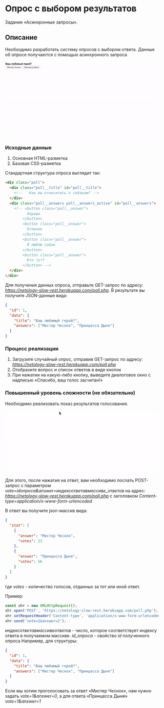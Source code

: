 # Опрос с выбором результатов

Задание «Асинхронные запросы».

## Описание

Необходимо разработать систему опросов с выбором ответа. Данные об опросе
получаются с помощью асинхронного запроса

![Demo](./demo.gif)

### Исходные данные

1. Основная HTML-разметка
2. Базовая CSS-разметка

Стандартная структура опроса выглядит так:

```html
<div class="poll">
  <div class="poll__title" id="poll__title">
    <!--   Как вы относитесь к собакам? -->
  </div>
  <div class="poll__answers poll__answers_active" id="poll__answers">
    <!-- <button class="poll__answer">
          Хорошо
        </button>
        <button class="poll__answer">
          Отлично
        </button>
        <button class="poll__answer">
          Я люблю собак
        </button>
        <button class="poll__answer">
          Кто тут?
        </button> -->
  </div>
</div>
```

Для получения данных опроса, отправьте GET-запрос по адресу:
*https://netology-slow-rest.herokuapp.com/poll.php*. В результате
вы получите JSON-данные вида:

```json
{
  "id": 1,
  "data": {
    "title": "Ваш любимый герой?",
    "answers": ["Мистер Чеснок", "Принцесса Дыня"]
  }
}
```

### Процесс реализации

1. Загрузите случайный опрос, отправив GET-запрос по адресу:
   *https://netology-slow-rest.herokuapp.com/poll.php*
2. Отобразите вопрос и список ответов в виде кнопок
3. При нажатии на какую-либо кнопку, выведите диалоговое окно
   с надписью «Спасибо, ваш голос засчитан!»

### Повышенный уровень сложности (не обязательно)

Необходимо реализовать показ результатов голосования.

![Demo](./extended-demo.gif)

Для этого, после нажатия на ответ, вам необходимо послать POST-запрос
с параметром _vote=id*опроса&answer=индекс*ответа*в*массиве_ответов_ на адрес:
*https://netology-slow-rest.herokuapp.com/poll.php* с заголовком
_Content-type=application/x-www-form-urlencoded_

В ответ вы получите json-массив вида:

```json
{
  "stat": [
    {
      "answer": "Мистер Чеснок",
      "votes": 23
    },
    {
      "answer": "Принцесса Дыня",
      "votes": 56
    }
  ]
}
```

где _votes_ - количество голосов, отданных за тот или иной ответ.

Пример:

```javascript
const xhr = new XMLHttpRequest();
xhr.open('POST', 'https://netology-slow-rest.herokuapp.com/poll.php');
xhr.setRequestHeader('Content-type', 'application/x-www-form-urlencoded');
xhr.send('vote=1&answer=2');
```

_индекс*ответа*в*массиве*ответов_ - число, которое соответствует
индексу ответа в получаемом массиве. _id_опроса_ - свойство _id_ полученного опроса
Например, для структуры:

```json
{
  "id": 1,
  "data": {
    "title": "Ваш любимый герой?",
    "answers": ["Мистер Чеснок", "Принцесса Дыня"]
  }
}
```

Если мы хотим проголосовать за ответ «Мистер Чеснок», нам нужно задать _vote=1&answer=0_,
а для ответа «Принцесса Дыня» _vote=1&answer=1_
